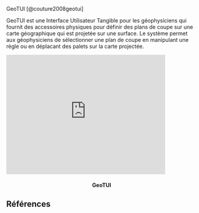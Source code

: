 GeoTUI [@couture2008geotui]

GeoTUI est une Interface Utilisateur Tangible pour les géophysiciens qui fournit des accessoires physiques pour définir des plans de coupe sur une carte géographique qui est projetée sur une surface. Le système permet aux géophysiciens de sélectionner une plan de coupe en manipulant une règle ou en déplacant des palets sur la carte projectée.

<iframe width="420" height="315" src="https://www.youtube.com/embed/WsagJGptwQY" frameborder="0" allowfullscreen></iframe>
<h4 style="text-align:center">GeoTUI</h4>

## Références
